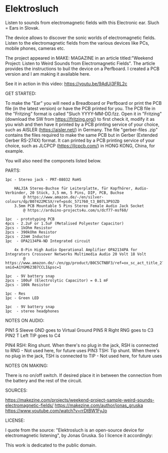 # Elektrosluch

Listen to sounds from electromagnetic fields with this Electronic ear.
Sluch = Ears in Slovak.

The device allows to discover the sonic worlds of electromagnetic fields. 
Listen to the electromagnetic fields from the various devices like PCs, mobile phones, cameras etc.

The project appeared in MAKE: MAGAZINE in an article titled:"Weekend Project: Listen to Weird Sounds from Electromagnetic Fields".
The article provides the instructions to buil the device on a Perfboard. 
I created a PCB version and I am making it available here.

See it in action in this video: https://youtu.be/9AdUj3FRL2c

GET STARTED:

To make the "Ear" you will need a Breadboard or Perfboard or print the PCB file (in the latest version) or have the PCB printed for you.
The PCB file in the "Fritzing" format is called "Sluch YYYY-MM-DD.fzz. 
Open it in "Fritzing" (download the SW from https://fritzing.org/) to first check it, modify it as you wish and then have it printed by a PCB printing service of your choice, such as AISLER (https://aisler.net/) in Germany. 
The file "gerber-files <YYYY-MM-DD>.zip" contains the files required to make the same PCB but in Gerber (Extended Gerber RS-274X) format.
It can printed by a PCB printing service of your choice, such as JLCPCP (https://jlcpcb.com/) in HONG KONG, China, for example.

You will also need the componets listed below.


PARTS:

    1pc - Stereo jack - PRT-08032 RoHS 

		HALJIA Stereo-Buchse für Leiterplatte, für Kopfhörer, Audio-Verbinder, 20 Stück, 3,5 mm, 5 Pins, DIP, PCB, Buchse 
			@ https://www.amazon.de/-/en/silver-colours/dp/B07422MCSX/ref=psdc_571760_t3_B07L3P93ZD
		3.5mm PCB Mountable 5 Pins Stereo Female Audio Jack Socket 
			@ https://arduino-projects4u.com/s/dcf77-msf60/

    1pc  - prototyping PCB
    4pcs - 2.2uF or 1.5uF (Metalised Polyester Capacitor) 
    2pcs - 1kOhm Resistor
    2pcs - 390kOhm Resistor
    2pcs - 22mH Inductor
    1pc  - OPA2134PA-ND Integrated circuit

		4x 8-Pin High Audio Operational Amplifier OPA2134PA for Integrators Crossover Networks Multimedia Audio 20 Volt 18 Volt
			@ https://www.amazon.de/-/en/gp/product/B0C5CTNBF3/ref=ox_sc_act_title_2?smid=A1YGM623B7CCLI&psc=1

    1pc  - 9V battery snap
    2pcs - 100uF (Electrolytic Capacitor) = 0.1 mF
    2pcs - 100k Resistor

    1pc - Res
    1pc - Green LED

    1pc  - 9V battery snap
    1pc  - stereo headphones


NOTES ON AUDIO:

PIN1	S	Sleeve 	GND	goes to Virtual Ground
PIN5	R	Right	RNG	goes to C3
PIN2	T	Left	TIP	goes to C4

PIN4 RSH: Ring shunt. When there's no plug in the jack, RSH is connected to RNG - Not used here, for future uses
PIN3 TSH: Tip shunt. When there's no plug in the jack, TSH is connected to TIP - Not used here, for future uses


NOTES ON MAKING:

There is no on/off switch. If desired place it in between the connection from the battery and the rest of the circuit.


SOURCES:

https://makezine.com/projects/weekend-project-sample-weird-sounds-electromagnetic-fields/
https://makezine.com/author/jonas_gruska
https://www.youtube.com/watch?v=rrDtBW1FyJo


LICENSE:

I quote from the source: "Elektrosluch is an open-source device for electromagnetic listening", by Jonas Gruska.
So I licence it accordingly:

This work is dedicated to the public domain.


